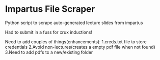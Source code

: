 # Impartus File Scraper
Python script to scrape auto-generated lecture slides from impartus

Had to submit in a fuss for crux inductions!

Need to add couples of things(enhancements):
1.creds.txt file to store credentials
2.Avoid non-lectures(creates a empty pdf file when not found)
3.Need to add pdfs to a new/existing folder



